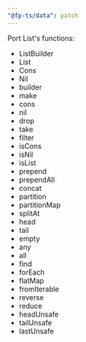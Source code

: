```yaml
---
"@fp-ts/data": patch
---
```


Port List's functions:

- ListBuilder
- List
- Cons
- Nil
- builder
- make
- cons
- nil
- drop
- take
- filter
- isCons
- isNil
- isList
- prepend
- prependAll
- concat
- partition
- partitionMap
- splitAt
- head
- tail
- empty
- any
- all
- find
- forEach
- flatMap
- fromIterable
- reverse
- reduce
- headUnsafe
- tailUnsafe
- lastUnsafe
